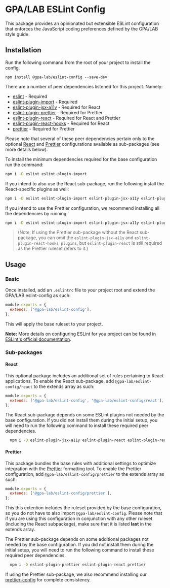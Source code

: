 # GPA/LAB ESLint Config

This package provides an opinionated but extensible ESLint configuration that enforces the JavaScript coding preferences defined by the GPA/LAB style guide.

## Installation

Run the following command from the root of your project to install the config.

`npm install @gpa-lab/eslint-config --save-dev`

There are a number of peer dependencies listened for this project. Namely:

  - [eslint](https://eslint.org/docs/) - Required
  - [eslint-plugin-import](https://github.com/benmosher/eslint-plugin-import) - Required
  - [eslint-plugin-jsx-a11y](https://github.com/evcohen/eslint-plugin-jsx-a11y) - Required for React
  - [eslint-plugin-prettier](https://github.com/prettier/eslint-plugin-prettier) - Required for Prettier
  - [eslint-plugin-react](https://github.com/yannickcr/eslint-plugin-react) - Required for React and Prettier
  - [eslint-plugin-react-hooks](https://github.com/facebook/react/tree/master/packages/eslint-plugin-react-hooks) - Required for React
  - [prettier](https://prettier.io/docs/en/) - Required for Prettier

Please note that several of these peer dependencies pertain only to the optional [React](#React) and [Prettier](#Prettier) configurations available as sub-packages (see more details below).

To install the minimum dependencies required for the base configuration run the command:
  
  ```bash
  npm i -D eslint eslint-plugin-import
  ```

If you intend to also use the React sub-package, run the following install the React-specific plugins as well:
  
  ```bash
  npm i -D eslint eslint-plugin-import eslint-plugin-jsx-a11y eslint-plugin-react eslint-plugin-react-hooks
  ```

If you intend to use the Prettier configuration, we recommend installing all the dependencies by running:

  ```bash
  npm i -D eslint eslint-plugin-import eslint-plugin-jsx-a11y eslint-plugin-prettier eslint-plugin-react eslint-plugin-react-hooks prettier
  ```

> (Note: If using the Prettier sub-package without the React sub-package, you can omit the `eslint-plugin-jsx-a11y` and `eslint-plugin-react-hooks plugins`, but `eslint-plugin-react` is still required as the Prettier ruleset refers to it.)

## Usage

### Basic

Once installed, add an `.eslintrc` file to your project root and extend the GPA/LAB eslint-config as such:

```js
module.exports = {
  extends: ['@gpa-lab/eslint-config'],
};
```

This will apply the base ruleset to your project.

**Note:** More details on configuring ESLint for you project can be found in [ESLint's official documentation](https://eslint.org/docs/user-guide/configuring).

### Sub-packages

#### React
This optional package includes an additional set of rules pertaining to React applications. To enable the React sub-package, add `@gpa-lab/eslint-config/react` to the extends array as such:

```js
module.exports = {
  extends: ['@gpa-lab/eslint-config', '@gpa-lab/eslint-config/react'],
};
```

The React sub-package depends on some ESLint plugins not needed by the base configuration. If you did not install them during the initial setup, you will need to run the following command to install these required peer dependencies.

```bash
  npm i -D eslint-plugin-jsx-a11y eslint-plugin-react eslint-plugin-react-hooks
```

#### Prettier
This package bundles the base rules with additional settings to optimize integration with the [Prettier](https://prettier.io/) formatting tool. To enable the Prettier configuration, add `@gpa-lab/eslint-config/prettier` to the extends array as such:

```js
module.exports = {
  extends: ['@gpa-lab/eslint-config/prettier'],
};
```

This this extention includes the ruleset provided by the base configuration, so you do not have to also import `@gpa-lab/eslint-config`. Please note that if you are using this configuration in conjunction with any other ruleset (including the React subpackage), make sure that it is listed **last** in the extends array.

The Prettier sub-package depends on some additional packages not needed by the base configuration. If you did not install them during the initial setup, you will need to run the following command to install these required peer dependencies.

```bash
  npm i -D eslint-plugin-prettier eslint-plugin-react prettier
```

If using the Prettier sub-package, we also recommend installing our [prettier-config](https://www.npmjs.com/package/@gpa-lab/prettier-config) for complete consistency.